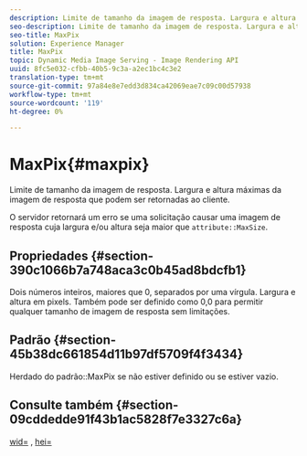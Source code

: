 ```yaml
---
description: Limite de tamanho da imagem de resposta. Largura e altura máximas da imagem de resposta que podem ser retornadas ao cliente.
seo-description: Limite de tamanho da imagem de resposta. Largura e altura máximas da imagem de resposta que podem ser retornadas ao cliente.
seo-title: MaxPix
solution: Experience Manager
title: MaxPix
topic: Dynamic Media Image Serving - Image Rendering API
uuid: 8fc5e032-cfbb-40b5-9c3a-a2ec1bc4c3e2
translation-type: tm+mt
source-git-commit: 97a84e8e7edd3d834ca42069eae7c09c00d57938
workflow-type: tm+mt
source-wordcount: '119'
ht-degree: 0%

---
```



# MaxPix{#maxpix}

Limite de tamanho da imagem de resposta. Largura e altura máximas da imagem de resposta que podem ser retornadas ao cliente.

O servidor retornará um erro se uma solicitação causar uma imagem de resposta cuja largura e/ou altura seja maior que `attribute::MaxSize`.

## Propriedades {#section-390c1066b7a748aca3c0b45ad8bdcfb1}

Dois números inteiros, maiores que 0, separados por uma vírgula. Largura e altura em pixels. Também pode ser definido como 0,0 para permitir qualquer tamanho de imagem de resposta sem limitações.

## Padrão {#section-45b38dc661854d11b97df5709f4f3434}

Herdado do padrão::MaxPix se não estiver definido ou se estiver vazio.

## Consulte também {#section-09cddedde91f43b1ac5828f7e3327c6a}

[wid=](../../../../../ir-api/http-protocol/image-rendering-api-ref/c-ir-http-protocol-ref/c-ir-http-protocol-command-reference/r-ir-wid.md#reference-b7e691b0624941168c94b2749ae233ec) ,  [hei=](../../../../../ir-api/http-protocol/image-rendering-api-ref/c-ir-http-protocol-ref/c-ir-http-protocol-command-reference/r-ir-hei.md#reference-1c08f60365a94417a39867c09cac5478)

